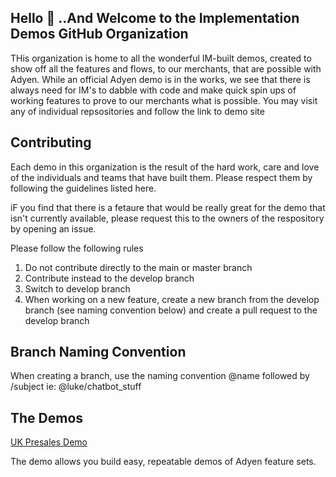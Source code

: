 ## Hello 👋 ..And Welcome to the Implementation Demos GitHub Organization

THis organization is home to all the wonderful IM-built demos, created to show off all the features and flows, to our merchants, that are possible with Adyen. While an official Adyen demo is in the works, we see that there is always need for IM's to dabble with code and make quick spin ups of working features to prove to our merchants what is possible.
You may visit any of individual repsositories and follow the link to demo site

## Contributing

Each demo in this organization is the result of the hard work, care and love of the individuals and teams that have built them. Please respect them by following the guidelines
listed here.

iF you find that there is a fetaure that would be really great for the demo that isn't currently available, please request this to the owners of the respository by opening an issue.

Please follow the following rules

1. Do not contribute directly to the main or master branch
2. Contribute instead to the develop branch
3. Switch to develop branch
4. When working on a new feature, create a new branch from the develop branch (see naming convention below) and create a pull request to the develop branch

## Branch Naming Convention
When creating a branch, use the naming convention @name followed by /subject ie: @luke/chatbot_stuff

## The Demos

[UK Presales Demo](https://github.com/Implementation-Presales-Demos/uk-presales)

The demo allows you build easy, repeatable demos of Adyen feature sets.





